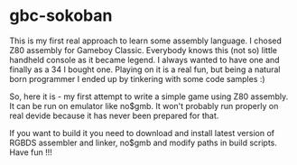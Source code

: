 # gbc-sokoban

This is my first real approach to learn some assembly language. I chosed Z80 assembly for Gameboy Classic. Everybody knows this (not so) little handheld console as it became legend. I always wanted to have one and finally as a 34 I bought one. Playing on it is a real fun, but being a natural born programmer I ended up by tinkering with some code samples :)

So, here it is - my first attempt to write a simple game using Z80 assembly. It can be run on emulator like no$gmb. It won't probably run properly on real devide because it has never been prepared for that.

If you want to build it you need to download and install latest version of RGBDS assembler and linker, no$gmb and modify paths in build scripts. Have fun !!!
